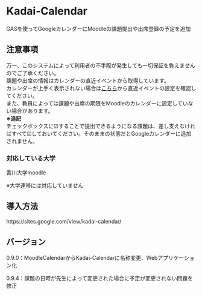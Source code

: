 # Kadai-Calendar
GASを使ってGoogleカレンダーにMoodleの課題提出や出席登録の予定を追加
<h2>注意事項</h2>
万一、このシステムによって利用者の不手際が発生しても一切保証を負えませんのでご了承ください。 <br>
課題や出席の情報はカレンダーの直近イベントから取得しています。 <br>
カレンダーが上手く表示されない場合は<a href="https://kadai-moodle.kagawa-u.ac.jp/user/calendar.php">こちら</a>から直近イベントの設定を確認してください。 <br>
また、教員によっては課題や出席の期限をMoodleのカレンダーに設定していない場合があります。 <br>
<strong>※追記</strong><br>
チェックボックスに☑することで提出できるようになる課題は、差し支えなければすべて☑しておいてください。そのままの状態だとGoogleカレンダーに追加されません。<br>

<h3>対応している大学</h3>
香川大学moodle

※大学連帯には対応していません

<h2>導入方法</h2>
https://sites.google.com/view/kadai-calendar/

<h2>バージョン</h2>
0.9.0：MoodleCalendarからKadai-Calendarに名称変更、Webアプリケーション化

0.9.4：課題の日時が先生によって変更された場合に予定が変更されない問題を修正
